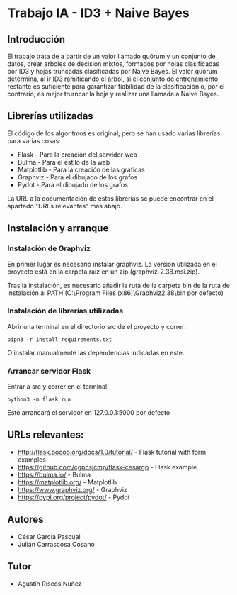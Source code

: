 # Trabajo IA - ID3 + Naive Bayes

## Introducción

El trabajo trata de a partir de un valor llamado quórum y un conjunto de datos, crear arboles de decision mixtos, formados por hojas clasificadas por ID3 y hojas truncadas clasificadas por Naive Bayes. El valor quórum determina, al ir ID3 ramificando el árbol, si el conjunto de entrenamiento restante es suficiente para garantizar fiabilidad de la clasificación o, por el contrario, es mejor trurncar la hoja y realizar una llamada a Naive Bayes.


## Librerías utilizadas

El código de los algoritmos es original, pero se han usado varias librerías para varias cosas:
 * Flask - Para la creación del servidor web
 * Bulma - Para el estilo de la web
 * Matplotlib - Para la creación de las gráficas
 * Graphviz - Para el dibujado de los grafos
 * Pydot - Para el dibujado de los grafos
 
La URL a la documentación de estas librerías se puede encontrar en el apartado "URLs relevantes" más abajo.


## Instalación y arranque

### Instalación de Graphviz

En primer lugar es necesario instalar graphviz. La versión utilizada en el proyecto está en la carpeta raiz en un zip (graphviz-2.38.msi.zip).

Tras la instalación, es necesario añadir la ruta de la carpeta bin de la ruta de instalación al PATH (C:\Program Files (x86)\Graphviz2.38\bin por defecto)


### Instalación de librerías utilizadas

Abrir una terminal en el directorio src de el proyecto y correr:
```
pipn3 -r install requirements.txt
``` 
O instalar manualmente las dependencias indicadas en este.


### Arrancar servidor Flask

Entrar a src y correr en el terminal:
```
python3 -m flask run
``` 
Esto arrancará el servidor en 127.0.0.1:5000 por defecto


## URLs relevantes:

 * http://flask.pocoo.org/docs/1.0/tutorial/ - Flask tutorial with form examples
 * https://github.com/cgpcsjcmp/flask-cesargp - Flask example
 * https://bulma.io/ - Bulma
 * https://matplotlib.org/ - Matplotlib
 * https://www.graphviz.org/ - Graphviz
 * https://pypi.org/project/pydot/ - Pydot
 
 
## Autores

 * César García Pascual
 * Julián Carrascosa Cosano
 
 
## Tutor

 * Agustín Riscos Nuñez
